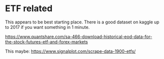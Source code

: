# ETF related

This appears to be best starting place. There is a good dataset on kaggle up to 2017 if you want something in 1 minute.

https://www.quantshare.com/sa-466-download-historical-eod-data-for-the-stock-futures-etf-and-forex-markets

This maybe: https://www.signalplot.com/scrape-data-1900-etfs/
